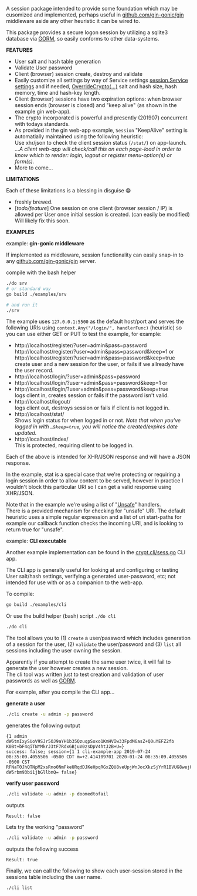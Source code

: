 

A session package intended to provide some foundation which may be cusomized and
implemented, perhaps useful in [github.com/gin-gonic/gin] middleware aside any other heuristic it can be wired to.

This package provides a secure logon session by utilizing a sqlite3 database via [GORM],
so easily conforms to other data-systems.

**FEATURES**

- User salt and hash table generation
- Validate User password
- Client (browser) session create, destroy and validate
- Easily customize all settings by way of Service settings
  [session.Service settings][service-config] and if needed, 
  [OverrideCrypto(…)][crypt-override] salt and hash size, hash memory, time and hash-key length.
- Client (browser) sessions have two expiration options: when browser session ends (browser is closed) and "keep alive" (as shown in the example gin web-app).
- The crypto incorporated is powerful and presently (201907) concurrent
  with todays standards.
- As provided in the gin web-app example, `Session` "KeepAlive" setting is automatially
  maintained using the following heuristic:  
  Use xhr/json to check the client session status (`/stat/`) on app-launch.  
  *...A client web-app will check/call this on each page-load in order to
  know which to render: login, logout or register menu-option(s) or form(s).*
- More to come…

**LIMITATIONS**

Each of these limitations is a blessing in disguise 😁

- freshly brewed.
- [*todo/feature*] One session on one client (browser session / IP) is allowed per User once initial session is created.  (can easily be modified)  
  Will likely fix this soon.


**EXAMPLES**


example: **gin-gonic middleware**

If implemented as middleware, session functionality can easily snap-in to any
[github.com/gin-gonic/gin] server.

compile with the bash helper

```bash
./do srv
# or standard way
go build ./examples/srv

# and run it
./srv
```

The example uses `127.0.0.1:5500` as the default host/port and serves the following URIs
using `context.Any("/login/", handlerFunc)` (heuristic) so you can use either GET or PUT
to test the example, for example:

- http://localhost/register/?user=admin&pass=password  
  http://localhost/register/?user=admin&pass=password&keep=1 or  
  http://localhost/register/?user=admin&pass=password&keep=true
  create user and a new session for the user, or fails if we allready have the user record.
- http://localhost/login/?user=admin&pass=password  
- http://localhost/login/?user=admin&pass=password&keep=1 or  
- http://localhost/login/?user=admin&pass=password&keep=true  
  logs client in, creates session or fails if the password isn't valid.
- http://localhost/logout/  
  logs client out, destroys session or fails if client is not logged in.
- http://localhost/stat/  
  Shows login status for when logged in or not. *Note that when you've logged in
  with `…&keep=true`, you will notice the created/expires date updated.*
- http://localhost/index/  
  This is protected, requiring client to be logged in.

Each of the above is intended for XHR/JSON response and will have a JSON response.

In the example, stat is a special case that we're protecting or requiring a login
session in order to allow content to be served, however in practice I wouldn't block
this particular URI so I can get a valid response using XHR/JSON.

Note that in the example we're using a list of "[Unsafe][unsafe-handlers]" handlers.  
There is a provided mechanism for checking for "unsafe" URI.  The default heuristic
uses a simple regular expression and a list of uri start-paths for example our
callback function checks the incoming URI, and is looking to return true for "unsafe".


example: **CLI executable**

Another example implementation can be found in the [crypt.cli/sess.go] CLI app.

The CLI app is generally useful for looking at and configuring or testing User
salt/hash settings, verifying a generated user-password, etc;
not intended for use with or as a companion to the web-app.

To compile:
```bash
go build ./examples/cli
```

Or use the build helper (bash) script `./do cli`

```bash
./do cli
```

The tool allows you to (1) `create` a user/password which includes generation of
a session for the user, (2) `validate` the user/password and (3) `list` all
sessions including the user owning the session.

Apparently if you attempt to create the same user twice, it will fail to generate the user however creates a new session.  
The cli tool was written just to test creation and validation of user passwords as well as [GORM].

For example, after you compile the CLI app...


**generate a user**

```bash
./cli create -u admin -p password
```
generates the following output
```text
{1 admin dW6tmIxySUoV9SJr5OJ9aYH1b35QzuqpSoxo1KmHVIw33FpdM6asZ+Q0uYEFZ2fb K0Bt+bF4qiTNYMkrJ3tF7RdxGBjuV0zsDpV4htJ2B+U=}
success: false; session={1 1 cli-example-app 2019-07-24 08:35:09.4055506 -0500 CDT m=+2.414109701 2020-01-24 08:35:09.4055506 -0600 CST RFNaT0JhQTNpM2xsRno0NmFkeURqdDJKeHpqRGxZQU8veUpjWnJocXkzSjYrR1BVUG8wejQ2QklJbzZ0NThSRA== dW5rbm93bi1jbGllbnQ= false}
```
**verify user password**
```bash
./cli validate -u admin -p doomedtofail
```
outputs
```text
Result: false
```
Lets try the working "password"
```bash
./cli validate -u admin -p password
```
outputs the following success
```text
Result: true
```
Finally, we can call the following to show each user-session stored in the sessions table including the user name.
```bash
./cli list
```

[crypt.cli/sess.go]:            crypt.cli/sess.go
[service-config]:               https://github.com/tfwio/session/blob/2c2adb376cde8c0b31d269f8686df51d0f64eb62/examples/srv/main.go#L14
[crypt-override]:               https://github.com/tfwio/session/blob/7c101cae41533a59124cac9b1664e5deb354b429/crypt.go#L23 "crypt.go OverrideCrypto(…)"
[ClientIP]:                     https://github.com/gin-gonic/gin/blob/f98b339b773105aad77f321d0baaa30475bf875d/context.go#L690
[GORM]:                         https://github.com/jinzhu/gorm
[github.com/gin-gonic/gin]:     https://github.com/gin-gonic/gin
[GORM]:                         https://github.com/jinzhu/gorm
[unsafe-handlers]:              https://github.com/tfwio/session/blob/053b1d9438caa8bac618b7c6a42f9756a518ab82/examples/srv/conf.go#L71
